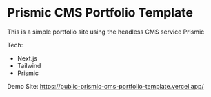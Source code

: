 # Prismic CMS Portfolio Template
This is a simple portfolio site using the headless CMS service Prismic

Tech:
- Next.js
- Tailwind
- Prismic

Demo Site:
https://public-prismic-cms-portfolio-template.vercel.app/
